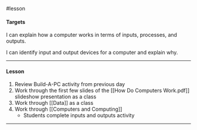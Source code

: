 #lesson

#### Targets

I can explain how a computer works in terms of inputs, processes, and outputs.

I can identify input and output devices for a computer and explain why.

---
#### Lesson

1. Review Build-A-PC activity from previous day
2. Work through the first few slides of the [[How Do Computers Work.pdf]]  slideshow presentation as a class
3. Work through [[Data]] as a class
4. Work through [[Computers and Computing]]
	* Students complete inputs and outputs activity

---
